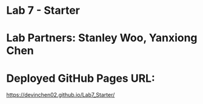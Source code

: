 # Lab 7 - Starter

# Lab Partners: Stanley Woo, Yanxiong Chen

# Deployed GitHub Pages URL: 
https://devinchen02.github.io/Lab7_Starter/
